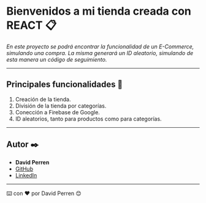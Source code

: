 # Bienvenidos a mi tienda creada con REACT 📋

_En este proyecto se podrá encontrar la funcionalidad de un E-Commerce, simulando una compra. La misma generará un ID aleatorio, simulando de esta manera un código de seguimiento._

---

## Principales funcionalidades 🚀

1. Creación de la tienda.
2. División de la tienda por categorías.
3. Conección a Firebase de Google.
4. ID aleatorios, tanto para productos como para categorías.

---

## Autor ✒️

* **David Perren**
* [GitHub](https://github.com/davidp05)
* [LinkedIn](https://www.linkedin.com/in/david-perren/)

---
⌨️ con ❤️ por David Perren 😊

